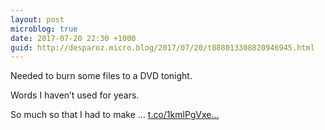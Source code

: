 ```yaml
---
layout: post
microblog: true
date: 2017-07-20 22:30 +1000
guid: http://desparoz.micro.blog/2017/07/20/t888013308820946945.html
---
```

Needed to burn some files to a DVD tonight. 

 Words I haven’t used for years. 

 So much so that I had to make ... [t.co/1kmlPgVxe...](https://t.co/1kmlPgVxe6)
